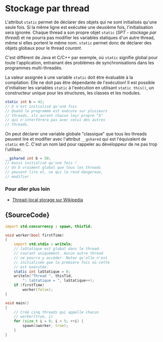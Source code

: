# Stockage par thread

L'attribut `static` permet de déclarer des objets qui ne sont initialisés qu'une seule fois. Si la même ligne est exécutée une deuxième fois, l'initialisation sera ignorée. Chaque thread a son propre objet `static` (*SPT - stockage par thread*) et ne pourra pas modifier les variables statiques d'un autre thread, même si elles portent le même nom. `static` permet donc de déclarer des objets globaux pour le thread *courant*.

C'est différent de Java et C/C++ par exemple, où `static` signifie global pour toute l'application, entrainant des problèmes de synchronisations dans les programmes multi-threadés.

La valeur assignée à une variable `static` doit être évaluable à la compilation. Elle ne doit pas être dépendante de l'exécution! Il est possible d'initialiser les variables `static` à l'exécution en utilisant `static this()`, un constructeur unique pour les structures, les classes et les modules.

```d
static int b = 42;
// b n'est initialisé qu'une fois
// Quand le programme est exécute sur plusieurs
// threads, ils auront chacun leur propre "b"
// qui n'interférera pas avec celui des autres
// threads.
```

On peut déclarer une variable globale "classique" que tous les threads peuvent lire et modifier avec l'attribut `__gshared` qui est l'équivalent de `static` en C. C'est un nom laid pour rappeler au développeur de ne pas trop l'utiliser.

```d
__gshared int b = 50;
// Aussi initialisé qu'une fois !
// Un b vraiment global que tous les threads
// peuvent lire et, ce qui le rend dangereux, 
// modifier
```

### Pour aller plus loin

- [Thread-local storage sur Wikipedia](https://fr.wikipedia.org/wiki/Thread_local_storage)

## {SourceCode}

```d
import std.concurrency : spawn, thisTid;

void worker(bool firstTime)
{
    import std.stdio : writeln;
    // laStatique est global dans le thread
    // courant uniquement. Aucun autre thread
    // ne pourra y accéder. Notez qu'elle n'est
    // initialisée que la première fois où cette
    // est exécutée.
    static int laStatique = 0;
    writeln("Thread ", thisTid,
        ": laStatique = ", laStatique++);
    if (firstTime)
        worker(false);
}

void main()
{
    // Créé cinq threads qui appelle chacun 
    // worker(true, i)
    for (size_t i = 0; i < 5; ++i) {
        spawn(&worker, true);
    }
}
```
